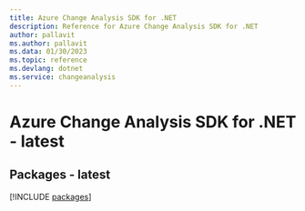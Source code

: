 ```yaml
---
title: Azure Change Analysis SDK for .NET
description: Reference for Azure Change Analysis SDK for .NET
author: pallavit
ms.author: pallavit
ms.data: 01/30/2023
ms.topic: reference
ms.devlang: dotnet
ms.service: changeanalysis
---
```

# Azure Change Analysis SDK for .NET - latest
## Packages - latest
[!INCLUDE [packages](change-analysis-index.md)]